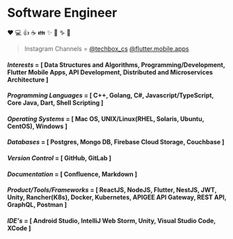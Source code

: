 # Software Engineer

:heart: :computer: :+1: :coffee: :family: :sparkles: :thinking: :capricorn: :metal:

<!---
>Udemy Course Author = <a href="https://www.udemy.com/course/go-api-development/?couponCode=3679F402160D72A10115" target="_blank">GO API Development</a>
--->

>Instagram Channels = [@techbox_cs](https://www.instagram.com/techbox_cs/)  [@flutter.mobile.apps](https://www.instagram.com/flutter.mobile.apps/) 

#### *Interests* = [ Data Structures and Algorithms, Programming/Development, Flutter Mobile Apps, API Development, Distributed and Microservices Architecture ]
#### *Programming Languages* = [ C++, Golang, C#, Javascript/TypeScript, Core Java, Dart, Shell Scripting ]
#### *Operating Systems* = [ Mac OS, UNIX/Linux(RHEL, Solaris, Ubuntu, CentOS), Windows ]
#### *Databases* = [ Postgres, Mongo DB, Firebase Cloud Storage, Couchbase ]
#### *Version Control* = [ GitHub, GitLab ]
#### *Documentation* = [ Confluence, Markdown ]
#### *Product/Tools/Frameworks* = [ ReactJS, NodeJS, Flutter, NestJS, JWT, Unity, Rancher(K8s), Docker, Kubernetes, APIGEE API Gateway, REST API, GraphQL, Postman ]
#### *IDE's* = [ Android Studio, IntelliJ Web Storm, Unity, Visual Studio Code, XCode ]
